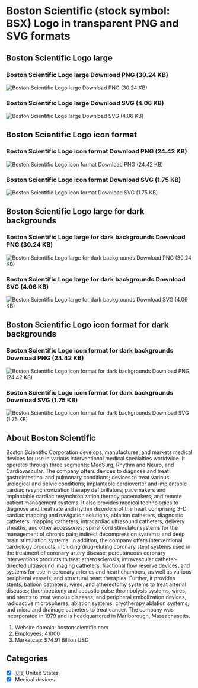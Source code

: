 # Boston Scientific (stock symbol: BSX) Logo in transparent PNG and SVG formats

## Boston Scientific Logo large

### Boston Scientific Logo large Download PNG (30.24 KB)

![Boston Scientific Logo large Download PNG (30.24 KB)](/img/orig/BSX_BIG-9a37387a.png)

### Boston Scientific Logo large Download SVG (4.06 KB)

![Boston Scientific Logo large Download SVG (4.06 KB)](/img/orig/BSX_BIG-bac3526d.svg)

## Boston Scientific Logo icon format

### Boston Scientific Logo icon format Download PNG (24.42 KB)

![Boston Scientific Logo icon format Download PNG (24.42 KB)](/img/orig/BSX-a656495a.png)

### Boston Scientific Logo icon format Download SVG (1.75 KB)

![Boston Scientific Logo icon format Download SVG (1.75 KB)](/img/orig/BSX-2e784de0.svg)

## Boston Scientific Logo large for dark backgrounds

### Boston Scientific Logo large for dark backgrounds Download PNG (30.24 KB)

![Boston Scientific Logo large for dark backgrounds Download PNG (30.24 KB)](/img/orig/BSX_BIG.D-048f9742.png)

### Boston Scientific Logo large for dark backgrounds Download SVG (4.06 KB)

![Boston Scientific Logo large for dark backgrounds Download SVG (4.06 KB)](/img/orig/BSX_BIG.D-0af2ced5.svg)

## Boston Scientific Logo icon format for dark backgrounds

### Boston Scientific Logo icon format for dark backgrounds Download PNG (24.42 KB)

![Boston Scientific Logo icon format for dark backgrounds Download PNG (24.42 KB)](/img/orig/BSX.D-d8d4f9dd.png)

### Boston Scientific Logo icon format for dark backgrounds Download SVG (1.75 KB)

![Boston Scientific Logo icon format for dark backgrounds Download SVG (1.75 KB)](/img/orig/BSX.D-896088aa.svg)

## About Boston Scientific

Boston Scientific Corporation develops, manufactures, and markets medical devices for use in various interventional medical specialties worldwide. It operates through three segments: MedSurg, Rhythm and Neuro, and Cardiovascular. The company offers devices to diagnose and treat gastrointestinal and pulmonary conditions; devices to treat various urological and pelvic conditions; implantable cardioverter and implantable cardiac resynchronization therapy defibrillators; pacemakers and implantable cardiac resynchronization therapy pacemakers; and remote patient management systems. It also provides medical technologies to diagnose and treat rate and rhythm disorders of the heart comprising 3-D cardiac mapping and navigation solutions, ablation catheters, diagnostic catheters, mapping catheters, intracardiac ultrasound catheters, delivery sheaths, and other accessories; spinal cord stimulator systems for the management of chronic pain; indirect decompression systems; and deep brain stimulation systems. In addition, the company offers interventional cardiology products, including drug-eluting coronary stent systems used in the treatment of coronary artery disease; percutaneous coronary interventions products to treat atherosclerosis; intravascular catheter-directed ultrasound imaging catheters, fractional flow reserve devices, and systems for use in coronary arteries and heart chambers, as well as various peripheral vessels; and structural heart therapies. Further, it provides stents, balloon catheters, wires, and atherectomy systems to treat arterial diseases; thrombectomy and acoustic pulse thrombolysis systems, wires, and stents to treat venous diseases; and peripheral embolization devices, radioactive microspheres, ablation systems, cryotherapy ablation systems, and micro and drainage catheters to treat cancer. The company was incorporated in 1979 and is headquartered in Marlborough, Massachusetts.

1. Website domain: bostonscientific.com
2. Employees: 41000
3. Marketcap: $74.91 Billion USD


## Categories
- [x] 🇺🇸 United States
- [x] Medical devices
